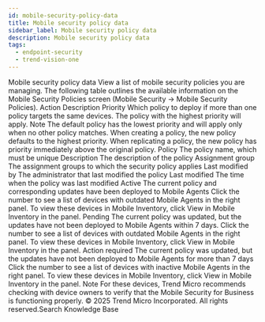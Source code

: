 ```yaml
---
id: mobile-security-policy-data
title: Mobile security policy data
sidebar_label: Mobile security policy data
description: Mobile security policy data
tags:
  - endpoint-security
  - trend-vision-one
---
```


 Mobile security policy data View a list of mobile security policies you are managing. The following table outlines the available information on the Mobile Security Policies screen (Mobile Security → Mobile Security Policies). Action Description Priority Which policy to deploy if more than one policy targets the same devices. The policy with the highest priority will apply. Note The default policy has the lowest priority and will apply only when no other policy matches. When creating a policy, the new policy defaults to the highest priority. When replicating a policy, the new policy has priority immediately above the original policy. Policy The policy name, which must be unique Description The description of the policy Assignment group The assignment groups to which the security policy applies Last modified by The administrator that last modified the policy Last modified The time when the policy was last modified Active The current policy and corresponding updates have been deployed to Mobile Agents Click the number to see a list of devices with outdated Mobile Agents in the right panel. To view these devices in Mobile Inventory, click View in Mobile Inventory in the panel. Pending The current policy was updated, but the updates have not been deployed to Mobile Agents within 7 days. Click the number to see a list of devices with outdated Mobile Agents in the right panel. To view these devices in Mobile Inventory, click View in Mobile Inventory in the panel. Action required The current policy was updated, but the updates have not been deployed to Mobile Agents for more than 7 days Click the number to see a list of devices with inactive Mobile Agents in the right panel. To view these devices in Mobile Inventory, click View in Mobile Inventory in the panel. Note For these devices, Trend Micro recommends checking with device owners to verify that the Mobile Security for Business is functioning properly. © 2025 Trend Micro Incorporated. All rights reserved.Search Knowledge Base